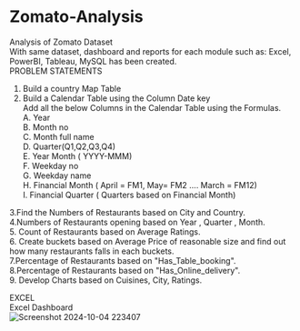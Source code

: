 # Zomato-Analysis
Analysis of Zomato Dataset <br/>
With same dataset, dashboard and reports for each module such as: Excel, PowerBI, Tableau, MySQL has been created. <br/>
PROBLEM STATEMENTS <br/>
1. Build a country Map Table <br/>
2. Build a Calendar Table using the Column Date key <br/>
  Add all the below Columns in the Calendar Table using the Formulas.<br/>
   A. Year<br/>
   B. Month no<br/>
   C. Month full name<br/>
   D. Quarter(Q1,Q2,Q3,Q4)<br/>
   E. Year Month ( YYYY-MMM)<br/>
   F. Weekday no<br/>
   G. Weekday name<br/>
   H. Financial Month ( April = FM1, May= FM2  …. March = FM12)<br/>
   I. Financial Quarter ( Quarters based on Financial Month)<br/>

3.Find the Numbers of Restaurants based on City and Country. <br/>
4.Numbers of Restaurants opening based on Year , Quarter , Month.<br/>
5. Count of Restaurants based on Average Ratings.<br/>
6. Create buckets based on Average Price of reasonable size and find out how many restaurants falls in each buckets.<br/>
7.Percentage of Restaurants based on "Has_Table_booking".<br/>
8.Percentage of Restaurants based on "Has_Online_delivery".<br/>
9. Develop Charts based on Cuisines, City, Ratings.<br/>

EXCEL <br/>
Excel Dashboard <br/>
![Screenshot 2024-10-04 223407](https://github.com/user-attachments/assets/3493bc62-9051-46da-8b92-c05d7e4beb57)

